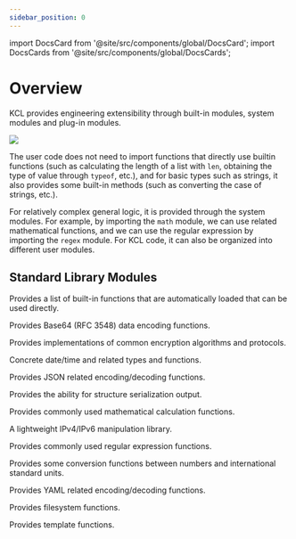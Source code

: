 ```yaml
---
sidebar_position: 0
---
```


import DocsCard from '@site/src/components/global/DocsCard';
import DocsCards from '@site/src/components/global/DocsCards';

# Overview

KCL provides engineering extensibility through built-in modules, system modules and plug-in modules.

![](/img/docs/reference/lang/model/kcl-module.png)

The user code does not need to import functions that directly use builtin functions (such as calculating the length of a list with `len`, obtaining the type of value through `typeof`, etc.), and for basic types such as strings, it also provides some built-in methods (such as converting the case of strings, etc.).

For relatively complex general logic, it is provided through the system modules. For example, by importing the `math` module, we can use related mathematical functions, and we can use the regular expression by importing the `regex` module. For KCL code, it can also be organized into different user modules.

## Standard Library Modules

<DocsCards>
  <DocsCard header="builtin functions" href="builtin">
    <p>Provides a list of built-in functions that are automatically loaded that can be used directly.</p>
  </DocsCard>
  <DocsCard header="base64" href="base64">
    <p>Provides Base64 (RFC 3548) data encoding functions.</p>
  </DocsCard>
  <DocsCard header="crypto" href="crypto">
    <p>Provides implementations of common encryption algorithms and protocols.</p>
  </DocsCard>
  <DocsCard header="datetime" href="datetime">
    <p>Concrete date/time and related types and functions.</p>
  </DocsCard>
  <DocsCard header="json" href="json">
    <p>Provides JSON related encoding/decoding functions.</p>
  </DocsCard>
  <DocsCard header="manifests" href="manifests">
    <p>Provides the ability for structure serialization output.</p>
  </DocsCard>
  <DocsCard header="math" href="math">
    <p>Provides commonly used mathematical calculation functions.</p>
  </DocsCard>
  <DocsCard header="net" href="net">
    <p>A lightweight IPv4/IPv6 manipulation library.</p>
  </DocsCard>
  <DocsCard header="regex" href="regex">
    <p>Provides commonly used regular expression functions.</p>
  </DocsCard>
  <DocsCard header="units" href="units">
    <p>Provides some conversion functions between numbers and international standard units.</p>
  </DocsCard>
  <DocsCard header="yaml" href="yaml">
    <p>Provides YAML related encoding/decoding functions.</p>
  </DocsCard>
   <DocsCard header="file" href="file">
    <p>Provides filesystem functions.</p>
  </DocsCard>
   <DocsCard header="template" href="template">
    <p>Provides template functions.</p>
  </DocsCard>
</DocsCards>
